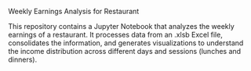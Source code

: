 Weekly Earnings Analysis for Restaurant

This repository contains a Jupyter Notebook that analyzes the weekly earnings of a restaurant. It processes data from an .xlsb Excel file, consolidates the information, and generates visualizations to understand the income distribution across different days and sessions (lunches and dinners).
